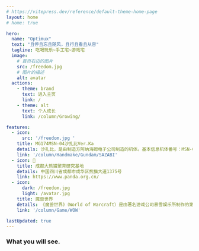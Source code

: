 ```yaml
---
# https://vitepress.dev/reference/default-theme-home-page
layout: home
# home: true

hero:
  name: "Optimux"
  text: "且停且忘且随风，且行且看且从容"
  tagline: 吃喝玩乐~手工宅~游戏宅
  image:
    # 首页右边的图片
    src: /freedom.jpg
    # 图片的描述
    alt: avatar
  actions:
    - theme: brand
      text: 进入主页
      link: /
    - theme: alt
      text: 个人成长
      link: /column/Growing/

features:
  - icon: 
      src: '/freedom.jpg '  
    title: MG174MSN-04沙扎比Ver.Ka
    details: 沙扎比，是由制造方阿纳海姆电子公司制造的机体。基本信息机体番号：MSN-04 驾驶员：夏亚‧阿兹纳布(Char‧Aznable)、 机体名称：サザビー（日文） 沙扎比（中文） SAZABI（英文），机体类型：NT专用型MS 。
    link: '/column/Handmake/Gundam/SAZABI' 
  - icon: 🖖
    title: 成都大熊猫繁育研究基地
    details: 中国四川省成都市成华区熊猫大道1375号
    link: https://www.panda.org.cn/
  - icon: 
      dark: /freedom.jpg
      light: /avatar.jpg
    title: 魔兽世界
    details: 《魔兽世界》（World of Warcraft）是由著名游戏公司暴雪娱乐所制作的第一款网络游戏，属于大型多人在线角色扮演游戏。
    link: '/column/Game/WOW'  

lastUpdated: true
---
```


<script setup>
import { VPTeamMembers } from 'vitepress/theme'
import home from '/.vitepress/components/home.vue'

const members = [
  {
    avatar: 'avatar.jpg',
    name: 'Optimux Yang',
    title: 'Creator',
    links: [
      { icon: 'github', link: 'https://github.com/Strong-Yang' },
      { icon: 'bilibili', link: 'https://space.bilibili.com/47800352' }
    ]
  }
]
</script>

### What you will see.

<VPTeamMembers size="small" :members="members" />
<home />

<!-- 自定义组件 -->
<!-- <script setup>
import home from '/.vitepress/components/home.vue';
</script>

<home /> -->
